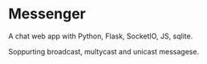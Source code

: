 # Messenger

A chat web app with Python, Flask, SocketIO, JS, sqlite.

Soppurting broadcast, multycast and unicast messagese.
